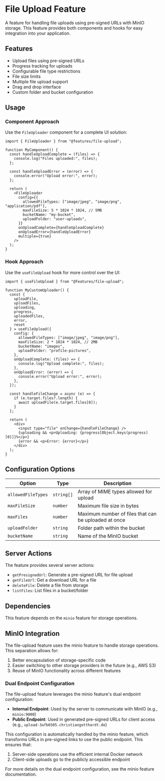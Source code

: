 # File Upload Feature

A feature for handling file uploads using pre-signed URLs with MinIO storage. This feature provides both components and hooks for easy integration into your application.

## Features

- Upload files using pre-signed URLs
- Progress tracking for uploads
- Configurable file type restrictions
- File size limits
- Multiple file upload support
- Drag and drop interface
- Custom folder and bucket configuration

## Usage

### Component Approach

Use the `FileUploader` component for a complete UI solution:

```tsx
import { FileUploader } from "@features/file-upload";

function MyComponent() {
  const handleUploadComplete = (files) => {
    console.log("Files uploaded:", files);
  };

  const handleUploadError = (error) => {
    console.error("Upload error:", error);
  };

  return (
    <FileUploader
      config={{
        allowedFileTypes: ["image/jpeg", "image/png", "application/pdf"],
        maxFileSize: 5 * 1024 * 1024, // 5MB
        bucketName: "my-bucket",
        uploadFolder: "user-uploads",
      }}
      onUploadComplete={handleUploadComplete}
      onUploadError={handleUploadError}
      multiple={true}
    />
  );
}
```

### Hook Approach

Use the `useFileUpload` hook for more control over the UI:

```tsx
import { useFileUpload } from "@features/file-upload";

function MyCustomUploader() {
  const {
    uploadFile,
    uploadFiles,
    uploading,
    progress,
    uploadedFiles,
    error,
    reset
  } = useFileUpload({
    config: {
      allowedFileTypes: ["image/jpeg", "image/png"],
      maxFileSize: 2 * 1024 * 1024, // 2MB
      bucketName: "images",
      uploadFolder: "profile-pictures",
    },
    onUploadComplete: (files) => {
      console.log("Upload complete:", files);
    },
    onUploadError: (error) => {
      console.error("Upload error:", error);
    },
  });

  const handleFileChange = async (e) => {
    if (e.target.files?.length) {
      await uploadFile(e.target.files[0]);
    }
  };

  return (
    <div>
      <input type="file" onChange={handleFileChange} />
      {uploading && <p>Uploading: {progress[Object.keys(progress)[0]]}%</p>}
      {error && <p>Error: {error}</p>}
    </div>
  );
}
```

## Configuration Options

| Option | Type | Description |
|--------|------|-------------|
| `allowedFileTypes` | `string[]` | Array of MIME types allowed for upload |
| `maxFileSize` | `number` | Maximum file size in bytes |
| `maxFiles` | `number` | Maximum number of files that can be uploaded at once |
| `uploadFolder` | `string` | Folder path within the bucket |
| `bucketName` | `string` | Name of the MinIO bucket |

## Server Actions

The feature provides several server actions:

- `getPresignedUrl`: Generate a pre-signed URL for file upload
- `getFileUrl`: Get a download URL for a file
- `deleteFile`: Delete a file from storage
- `listFiles`: List files in a bucket/folder

## Dependencies

This feature depends on the `minio` feature for storage operations.

## MinIO Integration

The file-upload feature uses the minio feature to handle storage operations. This separation allows for:

1. Better encapsulation of storage-specific code
2. Easier switching to other storage providers in the future (e.g., AWS S3)
3. Reuse of MinIO functionality across different features

### Dual Endpoint Configuration

The file-upload feature leverages the minio feature's dual endpoint configuration:

- **Internal Endpoint**: Used by the server to communicate with MinIO (e.g., `minio:9000`)
- **Public Endpoint**: Used in generated pre-signed URLs for client access (e.g., `upload-3afb6505.christiangotthardt.de`)

This configuration is automatically handled by the minio feature, which transforms URLs in pre-signed links to use the public endpoint. This ensures that:

1. Server-side operations use the efficient internal Docker network
2. Client-side uploads go to the publicly accessible endpoint

For more details on the dual endpoint configuration, see the minio feature documentation.

